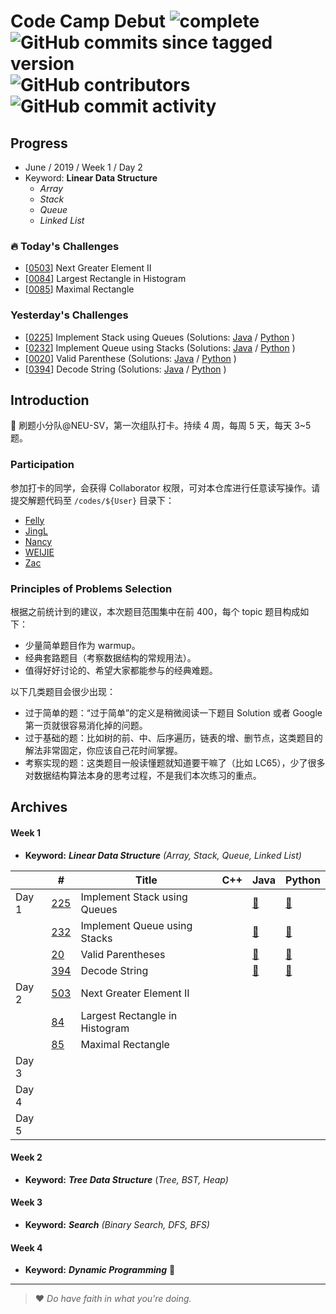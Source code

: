 # Code Camp Debut ![complete](http://progressed.io/bar/0?title=completed) ![GitHub commits since tagged version](https://img.shields.io/github/commits-since/neu-velocity/code-camp-debut/v1.0.0.svg?label=commits) ![GitHub contributors](https://img.shields.io/github/contributors/neu-velocity/code-camp-debut.svg?color=blue&label=participators) ![GitHub commit activity](https://img.shields.io/github/commit-activity/w/neu-velocity/code-camp-debut.svg?color=green)

## Progress
- June / 2019 / Week 1 / Day 2
- Keyword: __Linear Data Structure__
  - _Array_
  - _Stack_
  - _Queue_
  - _Linked List_

### :fire: Today's Challenges
- [[0503](https://leetcode.com/problems/next-greater-element-ii/)] Next Greater Element II
- [[0084](https://leetcode.com/problems/largest-rectangle-in-histogram/)] Largest Rectangle in Histogram
- [[0085](https://leetcode.com/problems/maximal-rectangle/)] Maximal Rectangle

### Yesterday's Challenges
- [[0225](https://leetcode.com/problems/implement-stack-using-queues/)] Implement Stack using Queues (Solutions: [Java](https://github.com/neu-velocity/code-camp-debut/blob/master/codes/WEIJIE/LC%20-225.JAVA) / [Python](https://github.com/neu-velocity/code-camp-debut/blob/master/codes/Nancy/LC225.py) )
- [[0232](https://leetcode.com/problems/implement-queue-using-stacks/)] Implement Queue using Stacks (Solutions: [Java](https://github.com/neu-velocity/code-camp-debut/blob/master/codes/JingL/Sample_ImplementQueueUsingStacks.java) / [Python](https://github.com/neu-velocity/code-camp-debut/blob/master/codes/Nancy/LC232.py) )
- [[0020](https://leetcode.com/problems/valid-parentheses/)] Valid Parenthese (Solutions: [Java](https://github.com/neu-velocity/code-camp-debut/blob/master/codes/Zac/0020.Solution.java) / [Python](https://github.com/neu-velocity/code-camp-debut/blob/master/codes/Nancy/LC20.py) )
- [[0394](https://leetcode.com/problems/decode-string/)] Decode String (Solutions: [Java](https://github.com/neu-velocity/code-camp-debut/blob/master/codes/Zac/0394.Solution.java) / [Python](https://github.com/neu-velocity/code-camp-debut/blob/master/codes/Nancy/LC394.py) )

## Introduction
:rocket: 刷题小分队@NEU-SV，第一次组队打卡。持续 4 周，每周 5 天，每天 3~5 题。

### Participation
参加打卡的同学，会获得 Collaborator 权限，可对本仓库进行任意读写操作。请提交解题代码至 `/codes/${User}` 目录下：
- [Felly](https://github.com/neu-velocity/code-camp-debut/tree/master/codes/Felly)
- [JingL](https://github.com/neu-velocity/code-camp-debut/tree/master/codes/JingL)
- [Nancy](https://github.com/neu-velocity/code-camp-debut/tree/master/codes/Nancy)
- [WEIJIE](https://github.com/neu-velocity/code-camp-debut/tree/master/codes/WEIJIE)
- [Zac](https://github.com/neu-velocity/code-camp-debut/tree/master/codes/Zac)

### Principles of Problems Selection
根据之前统计到的建议，本次题目范围集中在前 400，每个 topic 题目构成如下：
- 少量简单题目作为 warmup。
- 经典套路题目（考察数据结构的常规用法）。
- 值得好好讨论的、希望大家都能参与的经典难题。
   
以下几类题目会很少出现：
- 过于简单的题：“过于简单”的定义是稍微阅读一下题目 Solution 或者 Google 第一页就很容易消化掉的问题。
- 过于基础的题：比如树的前、中、后序遍历，链表的增、删节点，这类题目的解法非常固定，你应该自己花时间掌握。
- 考察实现的题：这类题目一般读懂题就知道要干嘛了（比如 LC65），少了很多对数据结构算法本身的思考过程，不是我们本次练习的重点。

## Archives
#### Week 1
- __Keyword:__ ___Linear Data Structure___ _(Array, Stack, Queue, Linked List)_

|       | #                                                                   | Title                          | C++ | Java                                                                                                                      | Python                                                                                       |
|-------|---------------------------------------------------------------------|--------------------------------|-----|---------------------------------------------------------------------------------------------------------------------------|----------------------------------------------------------------------------------------------|
| Day 1 | [225](https://leetcode.com/problems/implement-stack-using-queues/)  | Implement Stack using Queues   |     | [:pencil:](https://github.com/neu-velocity/code-camp-debut/blob/master/codes/WEIJIE/LC%20-225.JAVA)                       | [:pencil:](https://github.com/neu-velocity/code-camp-debut/blob/master/codes/Nancy/LC225.py) |
|       | [232](https://leetcode.com/problems/implement-queue-using-stacks/)  | Implement Queue using Stacks   |     | [:pencil:](https://github.com/neu-velocity/code-camp-debut/blob/master/codes/JingL/Sample_ImplementQueueUsingStacks.java) | [:pencil:](https://github.com/neu-velocity/code-camp-debut/blob/master/codes/Nancy/LC232.py) |
|       | [20](https://leetcode.com/problems/valid-parentheses/)              | Valid Parentheses              |     | [:pencil:](https://github.com/neu-velocity/code-camp-debut/blob/master/codes/Zac/0020.Solution.java)                      | [:pencil:](https://github.com/neu-velocity/code-camp-debut/blob/master/codes/Nancy/LC20.py)  |
|       | [394](https://leetcode.com/problems/decode-string/)                 | Decode String                  |     | [:pencil:](https://github.com/neu-velocity/code-camp-debut/blob/master/codes/Zac/0394.Solution.java)                      | [:pencil:](https://github.com/neu-velocity/code-camp-debut/blob/master/codes/Nancy/LC394.py) |
| Day 2 | [503](https://leetcode.com/problems/next-greater-element-ii/)       | Next Greater Element II        |     |                                                                                                                           |                                                                                              |
|       | [84](https://leetcode.com/problems/largest-rectangle-in-histogram/) | Largest Rectangle in Histogram |     |                                                                                                                           |                                                                                              |
|       | [85](https://leetcode.com/problems/maximal-rectangle/)              | Maximal Rectangle              |     |                                                                                                                           |                                                                                              |
| Day 3 |                                                                     |                                |     |                                                                                                                           |                                                                                              |
| Day 4 |                                                                     |                                |     |                                                                                                                           |                                                                                              |
| Day 5 |                                                                     |                                |     |                                                                                                                           |                                                                                              |

#### Week 2
- __Keyword:__ ___Tree Data Structure___ (_Tree, BST, Heap)_

#### Week 3
- __Keyword:__ ___Search___ _(Binary Search, DFS, BFS)_

#### Week 4
- __Keyword:__ ___Dynamic Programming___ :construction:

---

>❤ _Do have faith in what you're doing._
